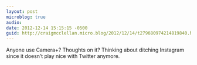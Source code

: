 ```yaml
---
layout: post
microblog: true
audio: 
date: 2012-12-14 15:15:15 -0500
guid: http://craigmcclellan.micro.blog/2012/12/14/t279680974214819840.html
---
```

Anyone use Camera+? Thoughts on it? Thinking about ditching Instagram since it doesn’t play nice with Twitter anymore.
